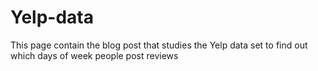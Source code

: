 Yelp-data
=========
This page contain the blog post that studies the Yelp data set to find out which days of week people post reviews
